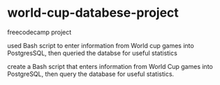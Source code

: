 # world-cup-databese-project
freecodecamp project 

used Bash script to enter information from World cup games into PostgresSQL, then queried the databse for useful statistics

create a Bash script that enters information from World Cup games into PostgreSQL, then query the database for useful statistics.
